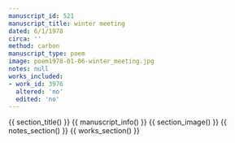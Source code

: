 ```yaml
---
manuscript_id: 521
manuscript_title: winter meeting
dated: 6/1/1978
circa: ''
method: carbon
manuscript_type: poem
image: poem1978-01-06-winter_meeting.jpg
notes: null
works_included:
- work_id: 3976
  altered: 'no'
  edited: 'no'
---
```


{{ section_title() }}
{{ manuscript_info() }}
{{ section_image() }}
{{ notes_section() }}
{{ works_section() }}
